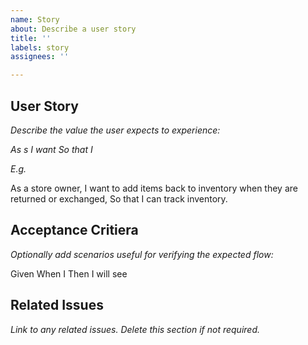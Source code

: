 ```yaml
---
name: Story
about: Describe a user story
title: ''
labels: story
assignees: ''

---
```


## User Story

_Describe the value the user expects to experience:_

  _As s <user or role>_
  _I want <the feature provided>_
  _So that I <benefit or value>_

_E.g._

  As a store owner,
  I want to add items back to inventory when they are returned or exchanged,
  So that I can track inventory.

## Acceptance Critiera

_Optionally add scenarios useful for verifying the expected flow:_

  Given <a state of the application>
  When I <perform some action>
  Then I will see <a change in the application>

## Related Issues

_Link to any related issues. Delete this section if not required._


